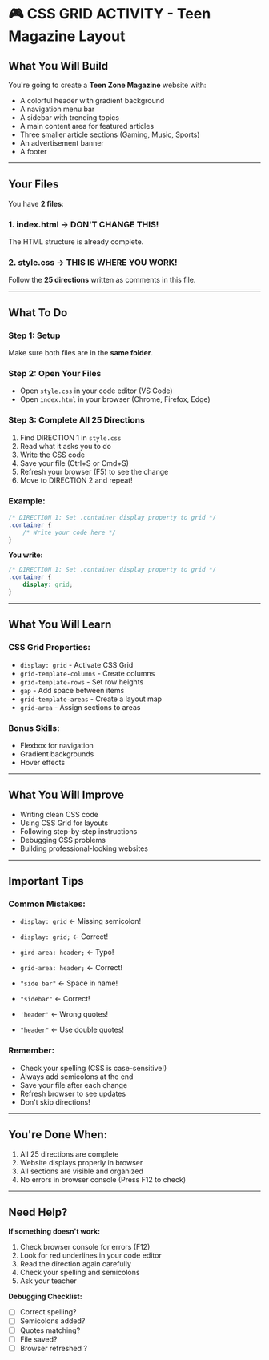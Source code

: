 # 🎮 CSS GRID ACTIVITY - Teen Magazine Layout

## What You Will Build

You're going to create a **Teen Zone Magazine** website with:
- A colorful header with gradient background
- A navigation menu bar
- A sidebar with trending topics
- A main content area for featured articles
- Three smaller article sections (Gaming, Music, Sports)
- An advertisement banner
- A footer

---


##  Your Files

You have **2 files**:

### 1. **index.html** → DON'T CHANGE THIS!
The HTML structure is already complete.

### 2. **style.css** → THIS IS WHERE YOU WORK!
Follow the **25 directions** written as comments in this file.

---

##  What To Do

### **Step 1: Setup**
Make sure both files are in the **same folder**.

### **Step 2: Open Your Files**
- Open `style.css` in your code editor (VS Code)
- Open `index.html` in your browser (Chrome, Firefox, Edge)

### **Step 3: Complete All 25 Directions**
1. Find DIRECTION 1 in `style.css`
2. Read what it asks you to do
3. Write the CSS code
4. Save your file (Ctrl+S or Cmd+S)
5. Refresh your browser (F5) to see the change
6. Move to DIRECTION 2 and repeat!

### **Example:**
```css
/* DIRECTION 1: Set .container display property to grid */
.container {
    /* Write your code here */
}
```

**You write:**
```css
/* DIRECTION 1: Set .container display property to grid */
.container {
    display: grid;
}
```

---

##  What You Will Learn

### **CSS Grid Properties:**
- `display: grid` - Activate CSS Grid
- `grid-template-columns` - Create columns
- `grid-template-rows` - Set row heights
- `gap` - Add space between items
- `grid-template-areas` - Create a layout map
- `grid-area` - Assign sections to areas

### **Bonus Skills:**
- Flexbox for navigation
- Gradient backgrounds
- Hover effects

---

## What You Will Improve

- Writing clean CSS code
- Using CSS Grid for layouts
- Following step-by-step instructions
- Debugging CSS problems
- Building professional-looking websites

---

## Important Tips

### **Common Mistakes:**
-  `display: grid` ← Missing semicolon!
-  `display: grid;` ← Correct!

-  `gird-area: header;` ← Typo!
-  `grid-area: header;` ← Correct!

-  `"side bar"` ← Space in name!
-  `"sidebar"` ← Correct!

-  `'header'` ← Wrong quotes!
-  `"header"` ← Use double quotes!

### **Remember:**
- Check your spelling (CSS is case-sensitive!)
- Always add semicolons at the end
- Save your file after each change
- Refresh browser to see updates
- Don't skip directions!

---

##  You're Done When:

1. All 25 directions are complete
2. Website displays properly in browser
3. All sections are visible and organized
4. No errors in browser console (Press F12 to check)

---

##  Need Help?

**If something doesn't work:**
1. Check browser console for errors (F12)
2. Look for red underlines in your code editor
3. Read the direction again carefully
4. Check your spelling and semicolons
5. Ask your teacher

**Debugging Checklist:**
- [ ] Correct spelling?
- [ ] Semicolons added?
- [ ] Quotes matching?
- [ ] File saved?
- [ ] Browser refreshed ?
